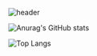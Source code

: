 
![header](https://capsule-render.vercel.app/api?type=Waving&color=gradient&height=300&section=header&text=Hi%20hongcoding94.&fontSize=64)

![Anurag's GitHub stats](https://github-readme-stats.vercel.app/api?username=hongcoding94&theme=github_dark&icons=true)

![Top Langs](https://github-readme-stats.vercel.app/api/top-langs/?username=hongcoding94&layout=compact&theme=github_dark)
